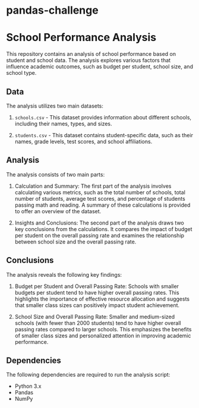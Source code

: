# pandas-challenge

# School Performance Analysis

This repository contains an analysis of school performance based on student and school data. The analysis explores various factors that influence academic outcomes, such as budget per student, school size, and school type. 

## Data

The analysis utilizes two main datasets: 

1. `schools.csv` - This dataset provides information about different schools, including their names, types, and sizes.

2. `students.csv` - This dataset contains student-specific data, such as their names, grade levels, test scores, and school affiliations.

## Analysis

The analysis consists of two main parts:

1. Calculation and Summary: The first part of the analysis involves calculating various metrics, such as the total number of schools, total number of students, average test scores, and percentage of students passing math and reading. A summary of these calculations is provided to offer an overview of the dataset.

2. Insights and Conclusions: The second part of the analysis draws two key conclusions from the calculations. It compares the impact of budget per student on the overall passing rate and examines the relationship between school size and the overall passing rate.

## Conclusions

The analysis reveals the following key findings:

1. Budget per Student and Overall Passing Rate: Schools with smaller budgets per student tend to have higher overall passing rates. This highlights the importance of effective resource allocation and suggests that smaller class sizes can positively impact student achievement.

2. School Size and Overall Passing Rate: Smaller and medium-sized schools (with fewer than 2000 students) tend to have higher overall passing rates compared to larger schools. This emphasizes the benefits of smaller class sizes and personalized attention in improving academic performance.

## Dependencies

The following dependencies are required to run the analysis script:

- Python 3.x
- Pandas
- NumPy
